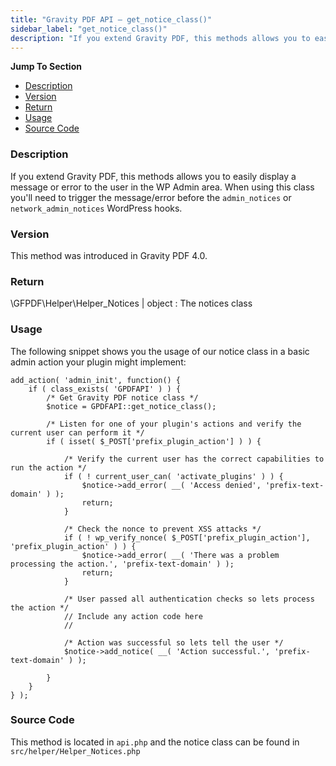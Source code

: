 ```yaml
---
title: "Gravity PDF API – get_notice_class()"
sidebar_label: "get_notice_class()"
description: "If you extend Gravity PDF, this methods allows you to easily display a message or error to the user in the WP Admin area."
---
```


**Jump To Section**

* [Description](#description)
* [Version](#version)
* [Return](#return)
* [Usage](#usage)
* [Source Code](#source-code)

### Description 

If you extend Gravity PDF, this methods allows you to easily display a message or error to the user in the WP Admin area. When using this class you'll need to trigger the message/error before the `admin_notices` or `network_admin_notices` WordPress hooks. 

### Version 

This method was introduced in Gravity PDF 4.0.

### Return 

\GFPDF\Helper\Helper_Notices | object
:    The notices class

### Usage 

The following snippet shows you the usage of our notice class in a basic admin action your plugin might implement:

```
add_action( 'admin_init', function() {
	if ( class_exists( 'GPDFAPI' ) ) {
		/* Get Gravity PDF notice class */
		$notice = GPDFAPI::get_notice_class();

		/* Listen for one of your plugin's actions and verify the current user can perform it */
		if ( isset( $_POST['prefix_plugin_action'] ) ) {

			/* Verify the current user has the correct capabilities to run the action */
			if ( ! current_user_can( 'activate_plugins' ) ) {
				$notice->add_error( __( 'Access denied', 'prefix-text-domain' ) );
				return;
			}

			/* Check the nonce to prevent XSS attacks */
			if ( ! wp_verify_nonce( $_POST['prefix_plugin_action'], 'prefix_plugin_action' ) ) {
				$notice->add_error( __( 'There was a problem processing the action.', 'prefix-text-domain' ) );
				return;
			}

			/* User passed all authentication checks so lets process the action */
			// Include any action code here
			//

			/* Action was successful so lets tell the user */
			$notice->add_notice( __( 'Action successful.', 'prefix-text-domain' ) );

		}
	}
} );
```

### Source Code 

This method is located in `api.php` and the notice class can be found in `src/helper/Helper_Notices.php`